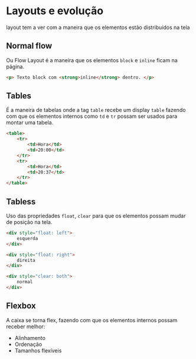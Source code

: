 # Layouts e evolução

layout tem a ver com a maneira que os elementos estão distribuídos na tela

## Normal flow

Ou Flow Layout é a maneira que os elementos `block` e `inline` ficam na página.

```html
<p> Texto block com <strong>inline</strong> dentro. </p>
```

## Tables

É a maneira de tabelas onde a tag `table` recebe um display `table` fazendo com que os elementos internos como `td` e `tr` possam ser usados para montar uma tabela.

```html
<table>
    <tr>
        <td>Hora</td>
        <td>20:00</td>
    </tr>
    <tr>
        <td>Hora</td>
        <td>20:37</td>        
    </tr>
</table>
```

## Tabless

Uso das propriedades `float`, `clear` para que os elementos possam mudar de posição na tela.

```html
<div style="float: left">
    esquerda
</div>

<div style="float: right">
    direita
</div>

<div style="clear: both">
    normal
</div>
```

## Flexbox

A caixa se torna flex, fazendo com que os elementos internos possam receber melhor:

- Alinhamento
- Ordenação
- Tamanhos flexíveis
